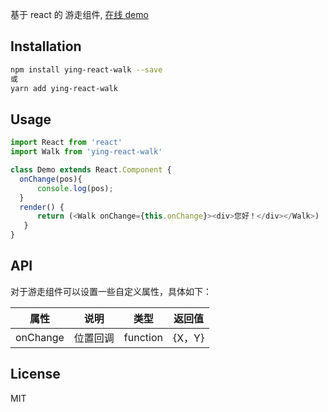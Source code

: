 
基于 react 的 游走组件, [在线 demo](https://yingapp.github.io/ying-react-walk/)

## Installation

```bash
npm install ying-react-walk --save
或
yarn add ying-react-walk
```

## Usage

```javascript
import React from 'react'
import Walk from 'ying-react-walk'

class Demo extends React.Component {
  onChange(pos){
	  console.log(pos);
  }
  render() {
      return (<Walk onChange={this.onChange}><div>您好！</div></Walk>)
   }
}
```

## API

对于游走组件可以设置一些自定义属性，具体如下：

| 属性 | 说明 | 类型 | 返回值 |
| ----- | ---- | ----- | ------- |
| onChange | 位置回调 | function | {X，Y} |

## License

MIT
